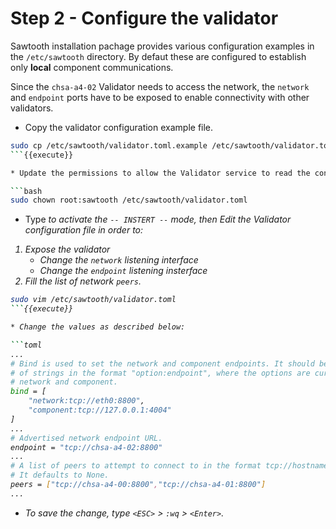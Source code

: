 # Step 2 - Configure the validator

Sawtooth installation pachage provides various configuration examples in the `/etc/sawtooth` directory.
By defaut these are configured to establish only **local** component communications.

Since the `chsa-a4-02` Validator needs to access the network, the `network` and `endpoint` ports have to be exposed to enable connectivity with other validators.

* Copy the validator configuration example file.

```bash
sudo cp /etc/sawtooth/validator.toml.example /etc/sawtooth/validator.toml
```{{execute}}

* Update the permissions to allow the Validator service to read the configuration file.

```bash
sudo chown root:sawtooth /etc/sawtooth/validator.toml
```

* Type <i> to activate the `-- INSTERT --` mode, then Edit the Validator configuration file in order to:

1. Expose the validator
    * Change the `network` listening interface
    * Change the `endpoint` listening insterface
2. Fill the list of network `peers`.

```bash
sudo vim /etc/sawtooth/validator.toml
```{{execute}}

* Change the values as described below:

```toml
...
# Bind is used to set the network and component endpoints. It should be a list
# of strings in the format "option:endpoint", where the options are currently
# network and component.
bind = [
    "network:tcp://eth0:8800",
    "component:tcp://127.0.0.1:4004"
]
...
# Advertised network endpoint URL.
endpoint = "tcp://chsa-a4-02:8800"
...
# A list of peers to attempt to connect to in the format tcp://hostname:port.
# It defaults to None.
peers = ["tcp://chsa-a4-00:8800","tcp://chsa-a4-01:8800"]
...
```

* To save the change, type `<ESC>` > `:wq` > `<Enter>`.
